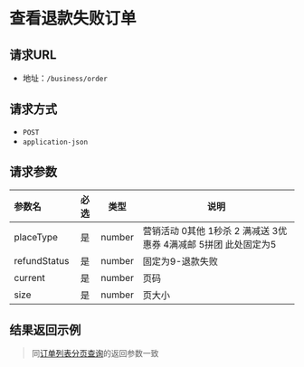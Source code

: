 # 查看退款失败订单

## 请求URL

- 地址：`/business/order`

## 请求方式

- `POST`
- `application-json`

## 请求参数

| 参数名       | 必选 |  类型  | 说明             |
| :----------- | :--: | :----: | ---------------- |
| placeType |  是  | number | 营销活动 0其他 1秒杀 2 满减送 3优惠券 4满减邮  5拼团 此处固定为5 |
| refundStatus |  是  | number | 固定为9-退款失败 |
| current      |  是  | number | 页码             |
| size         |  是  | number | 页大小           |


## 结果返回示例

> 同[订单列表分页查询](订单列表分页查询.md)的返回参数一致


